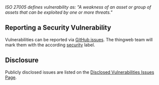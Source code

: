 <!--- https://www.eclipse.org/security/ --->

_ISO 27005 defines vulnerability as:
"A weakness of an asset or group of assets that can be exploited by one or more threats."_

## Reporting a Security Vulnerability

Vulnerabilities can be reported via [GitHub issues](https://github.com/eclipse/thingweb.node-wot/issues).
The thingweb team will mark them with the according [security](https://github.com/eclipse/thingweb.node-wot/labels/security) label.

## Disclosure

Publicly disclosed issues are listed on the
[Disclosed Vulnerabilities Issues Page](https://github.com/eclipse/thingweb.node-wot/labels/security).

